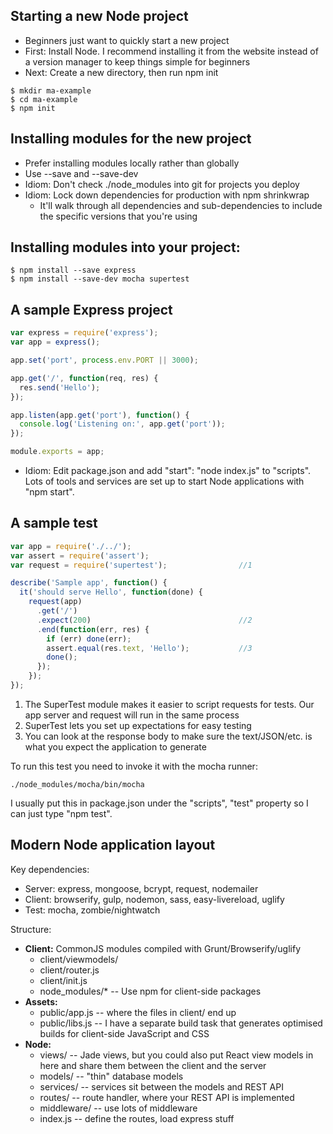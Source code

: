 ## Starting a new Node project

* Beginners just want to quickly start a new project
* First: Install Node.  I recommend installing it from the website instead of a version manager to keep things simple for beginners
* Next: Create a new directory, then run npm init

```shell
$ mkdir ma-example
$ cd ma-example
$ npm init
```

## Installing modules for the new project

* Prefer installing modules locally rather than globally
* Use --save and --save-dev
* Idiom: Don't check ./node_modules into git for projects you deploy
* Idiom: Lock down dependencies for production with npm shrinkwrap
  * It'll walk through all dependencies and sub-dependencies to include the specific versions that you're using

## Installing modules into your project:

```shell
$ npm install --save express
$ npm install --save-dev mocha supertest
```

## A sample Express project

```javascript
var express = require('express');
var app = express();

app.set('port', process.env.PORT || 3000);

app.get('/', function(req, res) {
  res.send('Hello');
});

app.listen(app.get('port'), function() {
  console.log('Listening on:', app.get('port'));
});

module.exports = app;
```

* Idiom: Edit package.json and add "start": "node index.js" to "scripts". Lots of tools and services are set up to start Node applications with "npm start".

## A sample test

```javascript
var app = require('./../');
var assert = require('assert');
var request = require('supertest');                //1

describe('Sample app', function() {
  it('should serve Hello', function(done) {
    request(app)
      .get('/')
      .expect(200)                                 //2
      .end(function(err, res) {
        if (err) done(err);
        assert.equal(res.text, 'Hello');           //3
        done();
      });
    });
});
```

1. The SuperTest module makes it easier to script requests for tests. Our app server and request will run in the same process
2. SuperTest lets you set up expectations for easy testing
3. You can look at the response body to make sure the text/JSON/etc. is what you expect the application to generate

To run this test you need to invoke it with the mocha runner:

```shell
./node_modules/mocha/bin/mocha
```

I usually put this in package.json under the "scripts", "test" property so I can just type "npm test".

## Modern Node application layout

Key dependencies:

* Server: express, mongoose, bcrypt, request, nodemailer
* Client: browserify, gulp, nodemon, sass, easy-livereload, uglify
* Test: mocha, zombie/nightwatch

Structure:

* **Client:** CommonJS modules compiled with Grunt/Browserify/uglify
  * client/viewmodels/
  * client/router.js
  * client/init.js
  * node_modules/* -- Use npm for client-side packages
* **Assets:**
  * public/app.js -- where the files in client/ end up
  * public/libs.js -- I have a separate build task that generates optimised builds for client-side JavaScript and CSS
* **Node:**
  * views/ -- Jade views, but you could also put React view models in here and share them between the client and the server
  * models/ -- "thin" database models
  * services/ -- services sit between the models and REST API
  * routes/ -- route handler, where your REST API is implemented
  * middleware/ -- use lots of middleware
  * index.js -- define the routes, load express stuff



